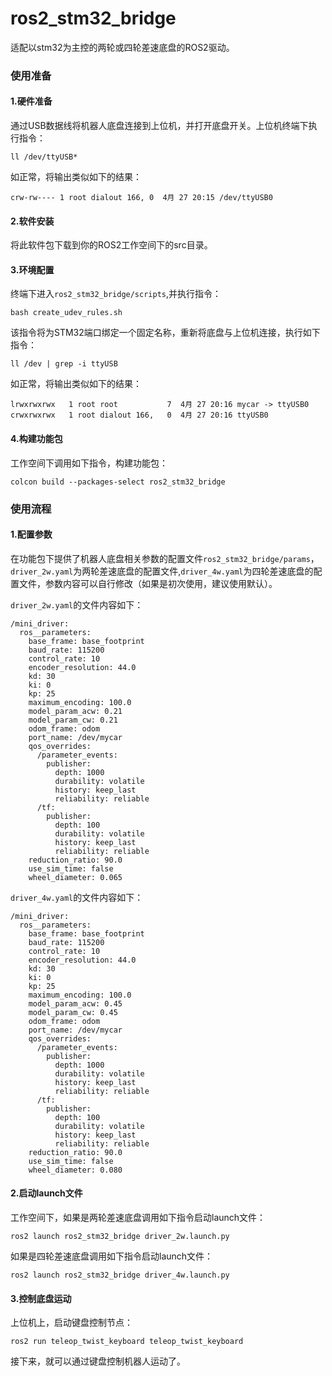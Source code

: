 # ros2_stm32_bridge

适配以stm32为主控的两轮或四轮差速底盘的ROS2驱动。

### 使用准备

#### 1.硬件准备

通过USB数据线将机器人底盘连接到上位机，并打开底盘开关。上位机终端下执行指令：

```
ll /dev/ttyUSB*
```

如正常，将输出类似如下的结果：

```
crw-rw---- 1 root dialout 166, 0  4月 27 20:15 /dev/ttyUSB0
```

#### 2.软件安装

将此软件包下载到你的ROS2工作空间下的src目录。

#### 3.环境配置

终端下进入`ros2_stm32_bridge/scripts`,并执行指令：

```
bash create_udev_rules.sh
```

该指令将为STM32端口绑定一个固定名称，重新将底盘与上位机连接，执行如下指令：

```
ll /dev | grep -i ttyUSB
```

如正常，将输出类似如下的结果：

```
lrwxrwxrwx   1 root root           7  4月 27 20:16 mycar -> ttyUSB0
crwxrwxrwx   1 root dialout 166,   0  4月 27 20:16 ttyUSB0
```

#### 4.构建功能包

工作空间下调用如下指令，构建功能包：

```
colcon build --packages-select ros2_stm32_bridge
```

### 使用流程

#### 1.配置参数

在功能包下提供了机器人底盘相关参数的配置文件`ros2_stm32_bridge/params`，`driver_2w.yaml`为两轮差速底盘的配置文件,`driver_4w.yaml`为四轮差速底盘的配置文件，参数内容可以自行修改（如果是初次使用，建议使用默认）。

`driver_2w.yaml`的文件内容如下：

```
/mini_driver:
  ros__parameters:
    base_frame: base_footprint
    baud_rate: 115200
    control_rate: 10
    encoder_resolution: 44.0
    kd: 30
    ki: 0
    kp: 25
    maximum_encoding: 100.0
    model_param_acw: 0.21
    model_param_cw: 0.21
    odom_frame: odom
    port_name: /dev/mycar
    qos_overrides:
      /parameter_events:
        publisher:
          depth: 1000
          durability: volatile
          history: keep_last
          reliability: reliable
      /tf:
        publisher:
          depth: 100
          durability: volatile
          history: keep_last
          reliability: reliable
    reduction_ratio: 90.0
    use_sim_time: false
    wheel_diameter: 0.065

```

`driver_4w.yaml`的文件内容如下：

```
/mini_driver:
  ros__parameters:
    base_frame: base_footprint
    baud_rate: 115200
    control_rate: 10
    encoder_resolution: 44.0
    kd: 30
    ki: 0
    kp: 25
    maximum_encoding: 100.0
    model_param_acw: 0.45
    model_param_cw: 0.45
    odom_frame: odom
    port_name: /dev/mycar
    qos_overrides:
      /parameter_events:
        publisher:
          depth: 1000
          durability: volatile
          history: keep_last
          reliability: reliable
      /tf:
        publisher:
          depth: 100
          durability: volatile
          history: keep_last
          reliability: reliable
    reduction_ratio: 90.0
    use_sim_time: false
    wheel_diameter: 0.080
```

#### 2.启动launch文件

工作空间下，如果是两轮差速底盘调用如下指令启动launch文件：

```
ros2 launch ros2_stm32_bridge driver_2w.launch.py
```

如果是四轮差速底盘调用如下指令启动launch文件：

```
ros2 launch ros2_stm32_bridge driver_4w.launch.py
```

#### 3.控制底盘运动

上位机上，启动键盘控制节点：

```
ros2 run teleop_twist_keyboard teleop_twist_keyboard
```

接下来，就可以通过键盘控制机器人运动了。
